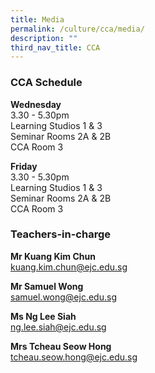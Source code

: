 ```yaml
---
title: Media
permalink: /culture/cca/media/
description: ""
third_nav_title: CCA
---
```

### CCA Schedule

**Wednesday**  
3.30 - 5.30pm  
Learning Studios 1 & 3  
Seminar Rooms 2A & 2B  
CCA Room 3

**Friday**  
3.30 - 5.30pm  
Learning Studios 1 & 3  
Seminar Rooms 2A & 2B  
CCA Room 3

### Teachers-in-charge

**Mr Kuang Kim Chun**  
[kuang.kim.chun@ejc.edu.sg](mailto:kuang.kim.chun@ejc.edu.sg)

**Mr Samuel Wong**  
[samuel.wong@ejc.edu.sg](mailto:samuel.wong@ejc.edu.sg)

**Ms Ng Lee Siah**  
[ng.lee.siah@ejc.edu.sg](mailto:ng.lee.siah@ejc.edu.sg)

**Mrs Tcheau Seow Hong**  
[tcheau.seow.hong@ejc.edu.sg](mailto:tcheau.seow.hong@ejc.edu.sg)